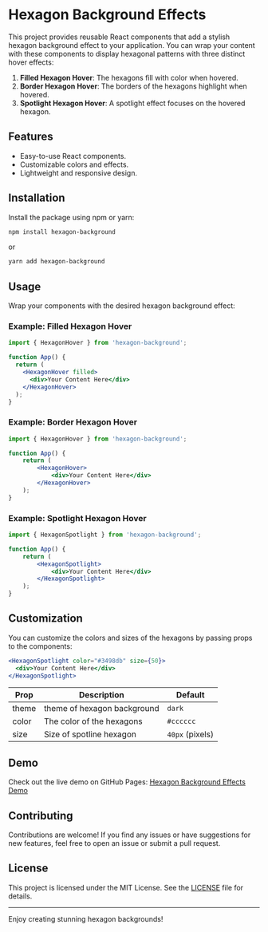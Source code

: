 # Hexagon Background Effects

This project provides reusable React components that add a stylish hexagon background effect to your application. You can wrap your content with these components to display hexagonal patterns with three distinct hover effects:

1. **Filled Hexagon Hover**: The hexagons fill with color when hovered.
2. **Border Hexagon Hover**: The borders of the hexagons highlight when hovered.
3. **Spotlight Hexagon Hover**: A spotlight effect focuses on the hovered hexagon.

## Features
- Easy-to-use React components.
- Customizable colors and effects.
- Lightweight and responsive design.

## Installation

Install the package using npm or yarn:

```bash
npm install hexagon-background
```

or

```bash
yarn add hexagon-background
```

## Usage

Wrap your components with the desired hexagon background effect:

### Example: Filled Hexagon Hover
```jsx
import { HexagonHover } from 'hexagon-background';

function App() {
  return (
    <HexagonHover filled>
      <div>Your Content Here</div>
    </HexagonHover>
  );
}
```

### Example: Border Hexagon Hover
```jsx
import { HexagonHover } from 'hexagon-background';

function App() {
    return (
        <HexagonHover>
            <div>Your Content Here</div>
        </HexagonHover>
    );
}
```

### Example: Spotlight Hexagon Hover
```jsx
import { HexagonSpotlight } from 'hexagon-background';

function App() {
    return (
        <HexagonSpotlight>
            <div>Your Content Here</div>
        </HexagonSpotlight>
    );
}
```

## Customization

You can customize the colors and sizes of the hexagons by passing props to the components:

```jsx
<HexagonSpotlight color="#3498db" size={50}>
  <div>Your Content Here</div>
</HexagonSpotlight>
```

| Prop  | Description                 | Default         |
|-------|-----------------------------|-----------------|
| theme | theme of hexagon background | `dark`          |
| color | The color of the hexagons   | `#cccccc`       |
| size  | Size of spotline hexagon    | `40px` (pixels) |

## Demo

Check out the live demo on GitHub Pages: [Hexagon Background Effects Demo](https://hdriel.github.io/hexagon-background/)

## Contributing

Contributions are welcome! If you find any issues or have suggestions for new features, feel free to open an issue or submit a pull request.

## License

This project is licensed under the MIT License. See the [LICENSE](LICENSE) file for details.

---

Enjoy creating stunning hexagon backgrounds!

